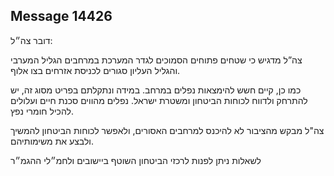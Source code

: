 ## Message 14426

דובר צה״ל:

צה”ל מדגיש כי שטחים פתוחים הסמוכים לגדר המערכת במרחבים הגליל המערבי והגליל העליון סגורים לכניסת אזרחים בצו אלוף. 

כמו כן, קיים חשש להימצאות נפלים במרחב. במידה ונתקלתם בפריט מסוג זה, יש להתרחק ולדווח לכוחות הביטחון ומשטרת ישראל. נפלים מהווים סכנת חיים ועלולים להכיל חומרי נפץ.

צה"ל מבקש מהציבור לא להיכנס למרחבים האסורים, ולאפשר לכוחות הביטחון להמשיך ולבצע את משימותיהם.

לשאלות ניתן לפנות לרכזי הביטחון השוטף ביישובים ולחמ״לי ההגמ״ר

